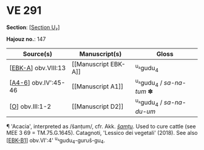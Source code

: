 # VE 291

**Section**: [[Section U₂]]

**Hajouz no.**: 147

| Source(s)              | Manuscript(s)        | Gloss                                          |
| ---------------------- | -------------------- | ---------------------------------------------- |
| [[EBK-A]] obv.VIII:13  | [[Manuscript EBK-A]] | <sup>u₂</sup>gudu<sub>4</sub>                  |
| [[A4-6]] obv.IV':45-46 | [[Manuscript A1]]    | <sup>u₂</sup>gudu<sub>4</sub> / *sa-na-tum* ✽ |
| [[O]] obv.III:1-2      | [[Manuscript D2]]    | <sup>u₂</sup>gudu<sub>4</sub> / *sa-na-du-um*  |

¶ 'Acacia', interpreted as /šanṭum/, cfr. Akk. *[šamṭu](https://www.ebl.lmu.de/dictionary/%C5%A1am%E1%B9%ADu%20II)*. Used to cure cattle (see MEE 3 69 = TM.75.G.1645). Catagnoti, 'Lessico dei vegetali' (2018). See also [[EBK-B1]] obv.VI':4' <sup>u₂</sup>gudu<sub>4</sub>-guruš-gu<sub>4</sub>.

[//begin]: # "Autogenerated link references for markdown compatibility"
[Section U₂]: <Section U%E2%82%82> "Section U₂"
[EBK-A]: EBK-A "MEE 4, 115 +"
[A4-6]: A4-6 "MEE 4, 4 + MEE 4, 5 + MEE 4, 6 = TM.75.G.2000+TM.75.G.2005+TM.75.G.2006"
[O]: O "MEE 4, 24 = TM.75.G.1774"
[EBK-B1]: EBK-B1 "MEE 15 7 = TM.75.G.5640"
[//end]: # "Autogenerated link references"